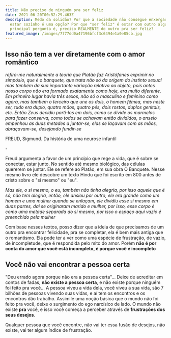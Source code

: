 ```yaml
---
title: Não preciso de ninguém pra ser feliz
date: 2021-06-20T00:52:29.463Z
description: Medo da solidão? Por que a sociedade não consegue enxergar que
  estar sozinho é uma opção? Por que "ser feliz" é estar com outro alguém? mas a
  principal pergunta é, preciso REALMENTE do outro pra ser feliz?
featured_image: /images/7777dd0a47196bfcf3c6494e1a0e85cb.jpg
---
```

## Isso não tem a ver diretamente com o amor romântico

*refiro-me naturalmente a teoria que Platão faz  Aristófanes exprimir no simpósio, que é o banquete, que trata não só da origem do instinto sexual mas também da sua importante variação relativa ao objeto, pois antes nosso corpo não era formado exatamente como hoje, era muito diferente. Em primeiro lugar havia três sexos, não só o masculino e feminino como agora, mas também o terceiro que une os dois, o homem fêmea, mas neste ser, tudo era duplo, quatro mãos, quatro pés, dois rostos, duplos genitais, etc. Então Zeus decidiu parti-los em dois, como se divide os marmelos para fazer conserva, como todos se achavam então divididos, o anseio empenhou as duas metades a juntar-se, elas se laçavam com as mãos, abraçavam-se, desejando fundir-se*

FREUD, Sigmund. Da história de uma neurose infantil

\-

Freud argumenta a favor de um princípio que rege a vida, que é sobre se conectar, estar junto. No sentido até mesmo biológico, das células quererem se juntar. Ele se refere ao Platão, em sua obra O Banquete. Nesse mesmo livro ele descobre um texto Hindu que foi escrito em 800 antes de cristo sobre o "si mesmo" ou "eu".

*Mas ele, o si mesmo, o eu, também não tinha alegria, por isso aquele que é só, não tem alegria, então, ele ansiou por outro, ele era grande como um homem e uma mulher quando se enlaçam, ele dividiu esse si mesmo em duas partes, daí se originaram marido e mulher, por isso, esse corpo é como uma metade separada do si mesmo, por isso o espaço aqui vazio é preenchido pela mulher*

Com base nesses textos, posso dizer que a ideia de que precisamos de um outro pra encontrar felicidade, pra se completar, ela é bem mais antiga que o romantismo. Ela pode ter a ver como uma espécie de frustração, de vazio, de incompletude, que é respondida pelo mito do amor. Porém **não é por conta do amor que você está incompleto, é porque você é incompleto**

## **Você não vai encontrar a pessoa certa**

"Deu errado agora porque não era a pessoa certa"... Deixe de acreditar em contos de fadas, **não existe a pessoa certa**, e não existe porque ninguém foi feito pra você... A pessoa viveu a vida dela, você viveu a sua vida, são 7 bilhões de pessoas vivendo suas vidas, e aí tem os encontros e os encontros dão trabalho. Assimile uma noção básica que o mundo não foi feito pra você, deixe o surgimento do ego narcísico de lado. O mundo não existe **pra** você, e isso você começa a perceber através de **frustrações dos seus desejos**.

Qualquer pessoa que você encontre, não vai ter essa fusão de desejos, não existe, vai ter algum índice de frustração.